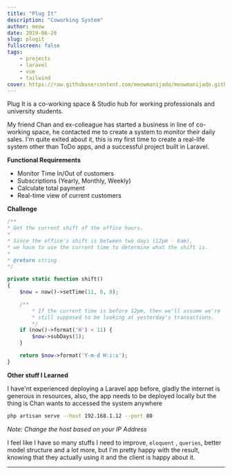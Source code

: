 ```yaml
---
title: "Plug It"
description: "Coworking System"
author: meow
date: 2019-06-20
slug: plugit
fullscreen: false
tags:
    - projects
    - laravel
    - vue
    - tailwind
cover: https://raw.githubusercontent.com/meowmanijado/meowmanijado.github.io/develop/static/images/posts/plugit.jpg
---
```


Plug It is a co-working space & Studio hub for working professionals and university students. 

My friend Chan and ex-colleague has started a business in line of co-working space, he contacted me to
create a system to monitor their daily sales. I'm quite exited about it, this is my first time to create a real-life
system other than ToDo apps, and a successful project built in Laravel.

**Functional Requirements**
- Monitor Time In/Out of customers
- Subscriptions (Yearly, Monthly, Weekly)
- Calculate total payment
- Real-time view of current customers

**Challenge**

```php
/**
* Get the current shift of the office hours.
*
* Since the office's shift is between two days (12pm - 6am),
* we have to use the current time to determine what the shift is.
*
* @return string
*/

private static function shift()
{
    $now = now()->setTime(11, 0, 0);

    /**
        * If the current time is before 12pm, then we'll assume we're
        * still supposed to be looking at yesterday's transactions.
        */
    if (now()->format('H') < 11) {
        $now->subDays(1);
    }

    return $now->format('Y-m-d H:i:s');
}
```


**Other stuff I Learned**

I have'nt experienced deploying a Laravel app before, gladly the internet is 
generous in resources, also, the app needs to be deployed locally but the thing
is Chan wants to accessed the system anywhere
```bash
php artisan serve --host 192.168.1.12 --port 80
```
*Note: Change the host based on your IP Address*

I feel like I have so many stuffs I need to improve, `eloquent` , `queries`, better model
structure and a lot more, but I'm pretty happy with the result, knowing that they actually using
it and the client is happy about it.

---